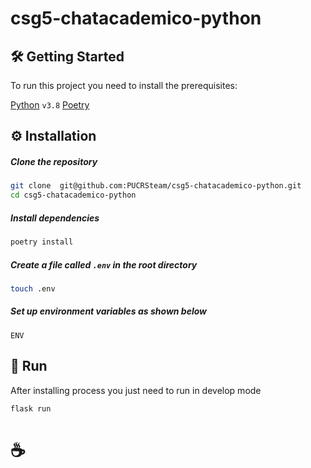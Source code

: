 # csg5-chatacademico-python

## 🛠 Getting Started

To run this project you need to install the prerequisites:

[Python](https://python.org/) `v3.8`
[Poetry](https://python-poetry.org/docs/)

## ⚙️ Installation

##### Clone the repository

```bash
git clone  git@github.com:PUCRSteam/csg5-chatacademico-python.git
cd csg5-chatacademico-python
```

##### Install dependencies

```bash
poetry install
```

##### Create a file called `.env` in the root directory

```bash
touch .env
```

##### Set up environment variables as shown below

```
ENV
```

## 🚀 Run

After installing process you just need to run in develop mode

```bash
flask run
```

# ☕
